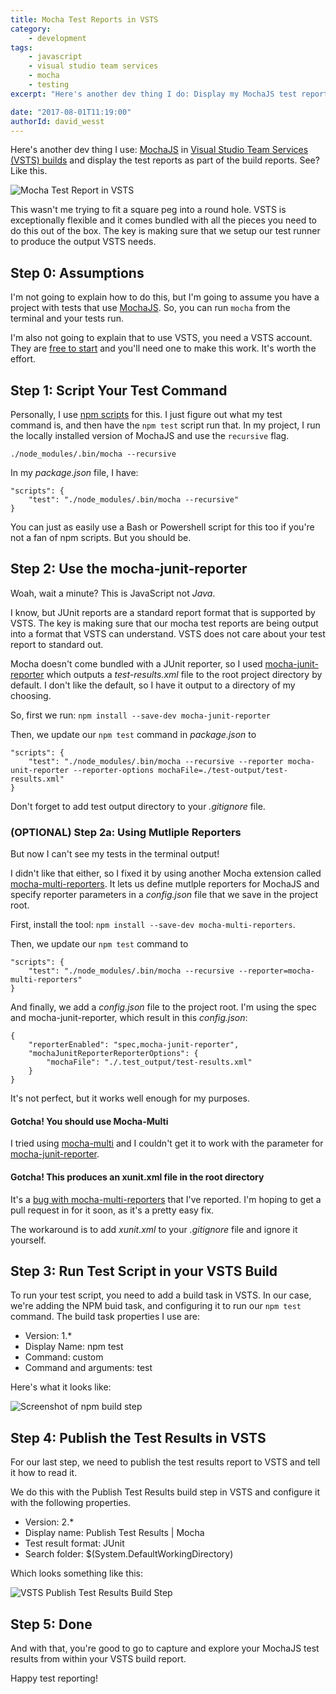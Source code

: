 ```yaml
---
title: Mocha Test Reports in VSTS
category:
    - development
tags:
    - javascript
    - visual studio team services
    - mocha
    - testing
excerpt: "Here's another dev thing I do: Display my MochaJS test report in the Visual Studio Team Services (VSTS) build report."

date: "2017-08-01T11:19:00"
authorId: david_wesst
---
```


[1]: https://mochajs.org/
[2]: https://www.visualstudio.com/team-services/continuous-integration/
[3]: https://davidwesst.blob.core.windows.net/blog/mocha-in-vsts/vsts-test-results-in-action.gif "Screenshot of a MochaJS test report in VSTS"
[4]: https://www.visualstudio.com/team-services/
[5]: https://docs.npmjs.com/misc/scripts
[6]: https://github.com/michaelleeallen/mocha-junit-reporter
[7]: https://github.com/stanleyhlng/mocha-multi-reporters
[8]: https://github.com/glenjamin/mocha-multi
[9]: https://davidwesst.blob.core.windows.net/blog/mocha-in-vsts/vsts-npm-test-task.png "Screenshot of VSTS Build Task that runs the tests"
[10]: https://davidwesst.blob.core.windows.net/blog/mocha-in-vsts/vsts-publish-test-results.png "Screenshot of VSTS Build Task that consumes the test report"
[11]: https://github.com/stanleyhlng/mocha-multi-reporters/issues/35 "My bug report for the XUnit issue in mocha-multi-reporters"

Here's another dev thing I use: [MochaJS][1] in [Visual Studio Team Services (VSTS) builds][2] and display the test reports as part of the build reports. See? Like this.

![Mocha Test Report in VSTS][3]

This wasn't me trying to fit a square peg into a round hole. VSTS is exceptionally flexible and it comes bundled with all the pieces you need to do this out of the box. The key is making sure that we setup our test runner to produce the output VSTS needs.

## Step 0: Assumptions
I'm not going to explain how to do this, but I'm going to assume you have a project with tests that use [MochaJS][1]. So, you can run `mocha` from the terminal and your tests run.

I'm also not going to explain that to use VSTS, you need a VSTS account. They are [free to start][4] and you'll need one to make this work. It's worth the effort.

## Step 1: Script Your Test Command
Personally, I use [npm scripts][5] for this. I just figure out what my test command is, and then have the `npm test` script run that. In my project, I run the locally installed version of MochaJS and use the `recursive` flag.

```
./node_modules/.bin/mocha --recursive
```

In my _package.json_ file, I have:

```
"scripts": {
    "test": "./node_modules/.bin/mocha --recursive"
}
```

You can just as easily use a Bash or Powershell script for this too if you're not a fan of npm scripts. But you should be.

## Step 2: Use the mocha-junit-reporter
Woah, wait a minute? This is JavaScript not _Java_.

I know, but JUnit reports are a standard report format that is supported by VSTS. The key is making sure that our mocha test reports are being output into a format that VSTS can understand. VSTS does not care about your test report to standard out.

Mocha doesn't come bundled with a JUnit reporter, so I used [mocha-junit-reporter][6] which outputs a _test-results.xml_ file to the root project directory by default. I don't like the default, so I have it output to a directory of my choosing.

So, first we run: `npm install --save-dev mocha-junit-reporter`

Then, we update our `npm test` command in _package.json_ to

```
"scripts": {
    "test": "./node_modules/.bin/mocha --recursive --reporter mocha-unit-reporter --reporter-options mochaFile=./test-output/test-results.xml"
}
```

Don't forget to add test output directory to your _.gitignore_ file.

### (OPTIONAL) Step 2a: Using Mutliple Reporters
But now I can't see my tests in the terminal output!

I didn't like that either, so I fixed it by using another Mocha extension called [mocha-multi-reporters][7]. It lets us define mutlple reporters for MochaJS and specify reporter parameters in a _config.json_ file that we save in the project root.

First, install the tool: `npm install --save-dev mocha-multi-reporters`.

Then, we update our `npm test` command to

```
"scripts": {
    "test": "./node_modules/.bin/mocha --recursive --reporter=mocha-multi-reporters"
}
```

And finally, we add a _config.json_ file to the project root. I'm using the spec and mocha-junit-reporter, which result in this _config.json_:

```
{
    "reporterEnabled": "spec,mocha-junit-reporter",
    "mochaJunitReporterReporterOptions": {
        "mochaFile": "./.test_output/test-results.xml"
    }
}
```

It's not perfect, but it works well enough for my purposes.

#### Gotcha! You should use Mocha-Multi
I tried using [mocha-multi][8] and I couldn't get it to work with the parameter for [mocha-junit-reporter][6].

#### Gotcha! This produces an xunit.xml file in the root directory
It's a [bug with mocha-multi-reporters][11] that I've reported. I'm hoping to get a pull request in for it soon, as it's a pretty easy fix.

The workaround is to add _xunit.xml_ to your _.gitignore_ file and ignore it yourself.

## Step 3: Run Test Script in your VSTS Build
To run your test script, you need to add a build task  in VSTS. In our case, we're adding the NPM buid task, and configuring it to run our `npm test` command. The build task properties I use are:

- Version: 1.*
- Display Name: npm test
- Command: custom
- Command and arguments: test

Here's what it looks like:

![Screenshot of npm build step][9]

## Step 4: Publish the Test Results in VSTS
For our last step, we need to publish the test results report to VSTS and tell it how to read it.

We do this with the Publish Test Results build step in VSTS and configure it with the following properties.

- Version: 2.*
- Display name: Publish Test Results \| Mocha
- Test result format: JUnit
- Search folder: $(System.DefaultWorkingDirectory)

Which looks something like this:

![VSTS Publish Test Results Build Step][10]

## Step 5: Done
And with that, you're good to go to capture and explore your MochaJS test results from within your VSTS build report.

Happy test reporting!